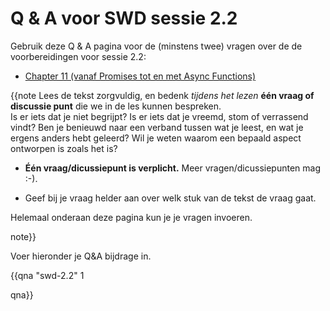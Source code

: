 # Q & A voor SWD sessie 2.2

Gebruik deze Q & A pagina voor de (minstens twee) vragen over de de voorbereidingen voor sessie 2.2:

* [Chapter 11 (vanaf Promises tot en met Async Functions)](https://dwa-courses.firebaseapp.com/11_async.html#h_sdRy5CTAP/)

{{note
Lees de tekst zorgvuldig, en bedenk _tijdens het lezen_ **één vraag of  discussie punt** die we in de les kunnen bespreken.  
Is er iets dat je niet begrijpt? Is er iets dat je vreemd, stom of verrassend vindt? Ben je benieuwd naar een verband tussen wat je leest, en wat je ergens anders hebt geleerd? Wil je weten waarom een bepaald aspect ontworpen is zoals het is?

* **Één vraag/dicussiepunt is verplicht.** Meer vragen/dicussiepunten mag :-).

* Geef bij je vraag helder aan over welk stuk van de tekst de vraag gaat.

Helemaal onderaan deze pagina kun je je vragen invoeren.

note}}

Voer hieronder je Q&A bijdrage in.

{{qna "swd-2.2" 1

qna}}